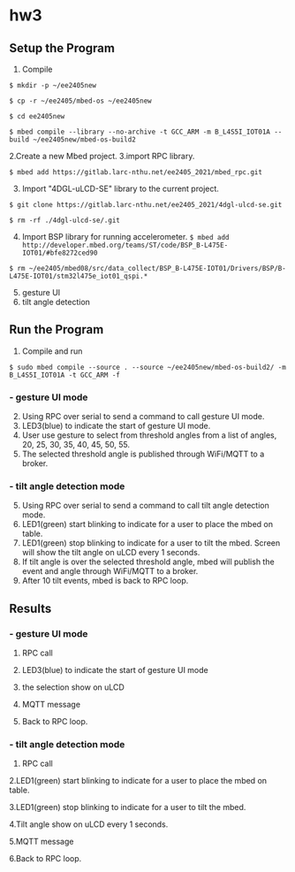 # hw3

## Setup the Program 

1. Compile

 `$ mkdir -p ~/ee2405new `
 
 `$ cp -r ~/ee2405/mbed-os ~/ee2405new`
 
 `$ cd ee2405new `
 
 `$ mbed compile --library --no-archive -t GCC_ARM -m B_L4S5I_IOT01A --build ~/ee2405new/mbed-os-build2 `
 
2.Create a new Mbed project.
3.import RPC library.

 ` $ mbed add https://gitlab.larc-nthu.net/ee2405_2021/mbed_rpc.git ` 

3. Import "4DGL-uLCD-SE" library to the current project.
 
 ` $ git clone https://gitlab.larc-nthu.net/ee2405_2021/4dgl-ulcd-se.git `
 
 ` $ rm -rf ./4dgl-ulcd-se/.git `
 
4. Import BSP library for running accelerometer.
 `$ mbed add http://developer.mbed.org/teams/ST/code/BSP_B-L475E-IOT01/#bfe8272ced90`
 
 `$ rm ~/ee2405/mbed08/src/data_collect/BSP_B-L475E-IOT01/Drivers/BSP/B-L475E-IOT01/stm32l475e_iot01_qspi.*`
 
5. gesture UI
6. tilt angle detection

## Run the Program 

  1. Compile and run
 
 `$ sudo mbed compile --source . --source ~/ee2405new/mbed-os-build2/ -m B_L4S5I_IOT01A -t GCC_ARM -f ` 
  
  ### - gesture UI mode
  
  2. Using RPC over serial to send a command to call gesture UI mode.
  3. LED3(blue) to indicate the start of gesture UI mode.
  4. User use gesture to select from threshold angles from a list of angles, 20, 25, 30, 35, 40, 45, 50, 55.
  5. The selected threshold angle is published through WiFi/MQTT to a broker.
  ### - tilt angle detection mode
  
  5. Using RPC over serial to send a command to call tilt angle detection mode.
  6. LED1(green) start blinking to indicate for a user to place the mbed on table.
  7. LED1(green) stop blinking to indicate for a user to tilt the mbed. Screen will show the tilt angle on uLCD  every 1 seconds.
  8. If tilt angle is over the selected threshold angle, mbed will publish the event and angle through WiFi/MQTT to a broker. 
  9. After 10 tilt events, mbed is back to RPC loop.

## Results
  ### - gesture UI mode
  
  1. RPC call
  
  2. LED3(blue) to indicate the start of gesture UI mode
  
  3. the selection show on uLCD
  
  4. MQTT message
  
  5. Back to RPC loop.

  ### - tilt angle detection mode
  
  1. RPC call
  
   2.LED1(green) start blinking to indicate for a user to place the mbed on table.

   3.LED1(green) stop blinking to indicate for a user to tilt the mbed.

   4.Tilt angle show on uLCD  every 1 seconds.

   5.MQTT message 

   6.Back to RPC loop.
